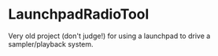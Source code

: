 # LaunchpadRadioTool
Very old project (don't judge!) for using a launchpad to drive a sampler/playback system.
